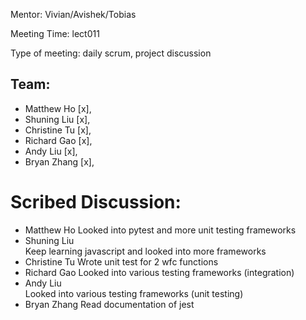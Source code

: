 Mentor: Vivian/Avishek/Tobias

Meeting Time: lect011

Type of meeting: daily scrum, project discussion

## Team: 
- Matthew Ho    [x], 
- Shuning Liu   [x],
- Christine Tu  [x],
- Richard Gao   [x],
- Andy Liu      [x], 
- Bryan Zhang   [x],

# Scribed Discussion:

- Matthew Ho 
Looked into pytest and more unit testing frameworks
- Shuning Liu  
Keep learning javascript and looked into more frameworks
- Christine Tu 
Wrote unit test for 2 wfc functions
- Richard Gao 
Looked into various testing frameworks (integration)
- Andy Liu   
Looked into various testing frameworks (unit testing)
- Bryan Zhang 
Read documentation of jest

